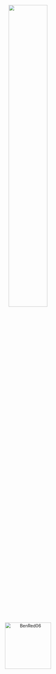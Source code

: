 <p align="center">
<img width="50%" height="50%" src="https://github-readme-stats.vercel.app/api?username=Mateie&hide_border=true&show_icons=true&count_private=true&hide=stars&bg_color=000000&theme=radical" />
</h3>

</p>

<br>

<p align="center">
    <img height="150px" src="https://github-readme-stats.vercel.app/api/top-langs/?username=Mateie&layout=compact&count_private=true&theme=radical" alt="BenRed06" />
</p>


